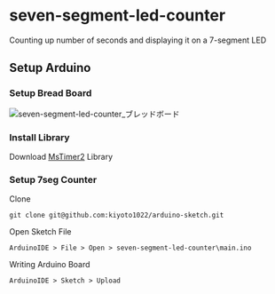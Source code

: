 # seven-segment-led-counter

Counting up number of seconds and displaying it on a 7-segment LED

## Setup Arduino

### Setup Bread Board
![seven-segment-led-counter_ブレッドボード](https://user-images.githubusercontent.com/16317266/137897983-3992e163-1c5e-4772-a613-94e81d9d305a.png)

### Install Library
Download [MsTimer2](https://www.arduino.cc/reference/en/libraries/mstimer2/) Library

### Setup 7seg Counter
Clone
```
git clone git@github.com:kiyoto1022/arduino-sketch.git
```

Open Sketch File
```
ArduinoIDE > File > Open > seven-segment-led-counter\main.ino
```

Writing Arduino Board
```
ArduinoIDE > Sketch > Upload
```
